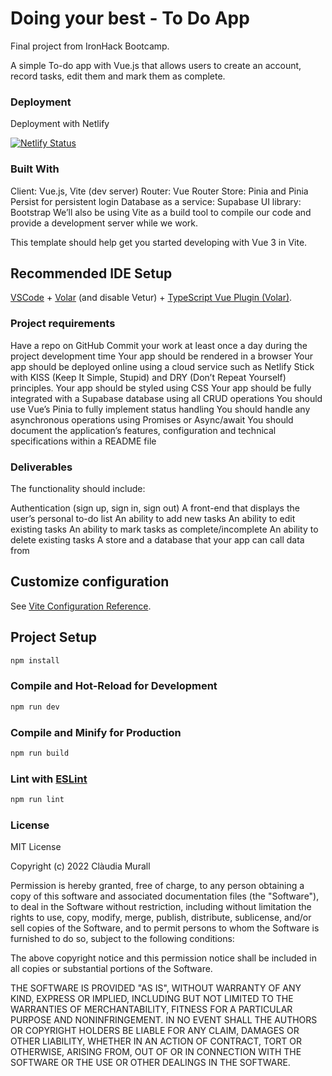 # Doing your best - To Do App

Final project from IronHack Bootcamp.

A simple To-do app with Vue.js that allows users to create an account, record tasks, edit them and mark them as complete. 


### Deployment

Deployment with Netlify

[![Netlify Status](https://api.netlify.com/api/v1/badges/f5b53bcc-e572-4046-9552-505979315b37/deploy-status)](https://app.netlify.com/sites/leafy-cocada-a28993/deploys)


### Built With

Client: Vue.js, Vite (dev server)
Router: Vue Router
Store: Pinia and Pinia Persist for persistent login
Database as a service: Supabase
UI library: Bootstrap
We’ll also be using Vite as a build tool to compile our code and provide a development server while we work.


This template should help get you started developing with Vue 3 in Vite.

## Recommended IDE Setup

[VSCode](https://code.visualstudio.com/) + [Volar](https://marketplace.visualstudio.com/items?itemName=Vue.volar) (and disable Vetur) + [TypeScript Vue Plugin (Volar)](https://marketplace.visualstudio.com/items?itemName=Vue.vscode-typescript-vue-plugin).


### Project requirements

Have a repo on GitHub
Commit your work at least once a day during the project development time
Your app should be rendered in a browser
Your app should be deployed online using a cloud service such as Netlify
Stick with KISS (Keep It Simple, Stupid) and DRY (Don’t Repeat Yourself) principles.
Your app should be styled using CSS
Your app should be fully integrated with a Supabase database using all CRUD operations
You should use Vue’s Pinia to fully implement status handling
You should handle any asynchronous operations using Promises or Async/await
You should document the application’s features, configuration and technical specifications within a README file


### Deliverables

The functionality should include:

Authentication (sign up, sign in, sign out)
A front-end that displays the user’s personal to-do list
An ability to add new tasks
An ability to edit existing tasks
An ability to mark tasks as complete/incomplete
An ability to delete existing tasks
A store and a database that your app can call data from

## Customize configuration

See [Vite Configuration Reference](https://vitejs.dev/config/).

## Project Setup

```sh
npm install
```

### Compile and Hot-Reload for Development

```sh
npm run dev
```

### Compile and Minify for Production

```sh
npm run build
```

### Lint with [ESLint](https://eslint.org/)

```sh
npm run lint
```

### License

MIT License

Copyright (c) 2022 Clàudia Murall

Permission is hereby granted, free of charge, to any person obtaining a copy of this software and associated documentation files (the "Software"), to deal in the Software without restriction, including without limitation the rights to use, copy, modify, merge, publish, distribute, sublicense, and/or sell copies of the Software, and to permit persons to whom the Software is furnished to do so, subject to the following conditions:

The above copyright notice and this permission notice shall be included in all copies or substantial portions of the Software.

THE SOFTWARE IS PROVIDED "AS IS", WITHOUT WARRANTY OF ANY KIND, EXPRESS OR IMPLIED, INCLUDING BUT NOT LIMITED TO THE WARRANTIES OF MERCHANTABILITY, FITNESS FOR A PARTICULAR PURPOSE AND NONINFRINGEMENT. IN NO EVENT SHALL THE AUTHORS OR COPYRIGHT HOLDERS BE LIABLE FOR ANY CLAIM, DAMAGES OR OTHER LIABILITY, WHETHER IN AN ACTION OF CONTRACT, TORT OR OTHERWISE, ARISING FROM, OUT OF OR IN CONNECTION WITH THE SOFTWARE OR THE USE OR OTHER DEALINGS IN THE SOFTWARE.
